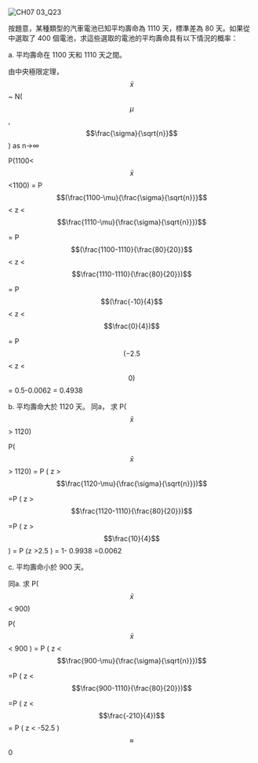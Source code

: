 ![CH07 03_Q23](https://github.com/user-attachments/assets/9f240e11-7553-4db2-af60-d9edc54b6a12)

按題意，某種類型的汽車電池已知平均壽命為 1110 天，標準差為 80 天。如果從中選取了 400 個電池，求這些選取的電池的平均壽命具有以下情況的概率：

a. 平均壽命在 1100 天和 1110 天之間。

由中央極限定理， $$\bar{x}$$ ~ N( $$\mu$$ , $$\frac{\sigma}{\sqrt{n}}$$ )   as  n→∞

P(1100< $$\bar{x}$$ <1100) = P $$(\frac{1100-\mu}{\frac{\sigma}{\sqrt{n}}}$$ < z < $$\frac{1110-\mu}{\frac{\sigma}{\sqrt{n}}})$$

= P $$(\frac{1100-1110}{\frac{80}{20}}$$ < z < $$\frac{1110-1110}{\frac{80}{20}})$$

= P $$(\frac{-10}{4}$$ < z < $$\frac{0}{4})$$

= P $$(-2.5$$ < z < $$0)$$ = 0.5-0.0062 = 0.4938

b. 平均壽命大於 1120 天。
同a， 求 P( $$\bar{x}$$ > 1120)

P( $$\bar{x}$$ > 1120) = P ( z > $$\frac{1120-\mu}{\frac{\sigma}{\sqrt{n}}})$$

=P ( z > $$\frac{1120-1110}{\frac{80}{20}})$$

=P ( z > $$\frac{10}{4}$$ ) = P (z >2.5 ) = 1- 0.9938 =0.0062


c. 平均壽命小於 900 天。

同a. 求 P( $$\bar{x}$$ < 900)

P( $$\bar{x}$$ < 900 ) = P ( z < $$\frac{900-\mu}{\frac{\sigma}{\sqrt{n}}})$$

=P ( z < $$\frac{900-1110}{\frac{80}{20}})$$

=P ( z < $$\frac{-210}{4})$$ = P ( z < -52.5 ) $$\approx$$ 0
